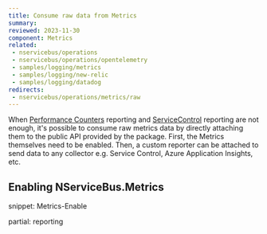 ```yaml
---
title: Consume raw data from Metrics
summary: 
reviewed: 2023-11-30
component: Metrics
related:
 - nservicebus/operations
 - nservicebus/operations/opentelemetry
 - samples/logging/metrics
 - samples/logging/new-relic
 - samples/logging/datadog
redirects:
 - nservicebus/operations/metrics/raw
---
```


When [Performance Counters](./performance-counters.md) reporting and [ServiceControl](./install-plugin.md) reporting are not enough, it's possible to consume raw metrics data by directly attaching them to the public API provided by the package. First, the Metrics themselves need to be enabled. Then, a custom reporter can be attached to send data to any collector e.g. Service Control, Azure Application Insights, etc.

## Enabling NServiceBus.Metrics

snippet: Metrics-Enable

partial: reporting
